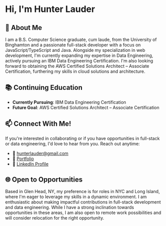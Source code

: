 # Hi, I'm Hunter Lauder
## 🌟 About Me
I am a B.S. Computer Science graduate, cum laude, from the University of Binghamton and a passionate full-stack developer with a focus on JavaScript/TypeScript and Java. Alongside my specialization in web development, I'm currently expanding my expertise in Data Engineering, actively pursuing an IBM Data Engineering Certification. I'm also looking forward to obtaining the AWS Certified Solutions Architect – Associate Certification, furthering my skills in cloud solutions and architecture.

## 📚 Continuing Education
* **Currently Pursuing**: IBM Data Engineering Certification
* **Future Goal**: AWS Certified Solutions Architect – Associate Certification

## 📫 Connect With Me!
If you're interested in collaborating or if you have opportunities in full-stack or data engineering, I'd love to hear from you. Reach out anytime:
* 📧 hunterlauder@gmail.com
* 📄 [Portfolio](https://hunterlauder9601.github.io)
* 🔗 [LinkedIn Profile](https://www.linkedin.com/in/hunter-lauder/)

## 🌐 Open to Opportunities
Based in Glen Head, NY, my preference is for roles in NYC and Long Island, where I'm eager to leverage my skills in a dynamic environment. I am enthusiastic about making impactful contributions in full-stack development and data engineering. While I have a strong inclination towards opportunities in these areas, I am also open to remote work possibilities and will consider relocation for the right opportunity.
